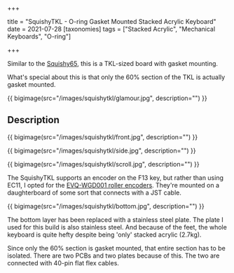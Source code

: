 +++

title = "SquishyTKL - O-ring Gasket Mounted Stacked Acrylic Keyboard"
date = 2021-07-28
[taxonomies]
tags = ["Stacked Acrylic", "Mechanical Keyboards", "O-ring"]

+++

Similar to the [Squishy65](/squishy65), this is a TKL-sized board with gasket mounting.

What's special about this is that only the 60% section of the TKL is actually gasket mounted.

{{ bigimage(src="/images/squishytkl/glamour.jpg", description="") }}

<!-- more -->

## Description

{{ bigimage(src="/images/squishytkl/front.jpg", description="") }}

{{ bigimage(src="/images/squishytkl/side.jpg", description="") }}

{{ bigimage(src="/images/squishytkl/scroll.jpg", description="") }}

The SquishyTKL supports an encoder on the F13 key, but rather than using EC11, I opted for the [EVQ-WGD001 roller encoders](https://www.aliexpress.com/item/4000424219178.html?spm=2114.12057483.detail.3.6ca1521bki46Kp). They're mounted on a daughterboard of some sort that connects with a JST cable.

{{ bigimage(src="/images/squishytkl/bottom.jpg", description="") }}

The bottom layer has been replaced with a stainless steel plate. The plate I used for this build is also stainless steel. And because of the feet, the whole keyboard is quite hefty despite being 'only' stacked acrylic (2.7kg).

Since only the 60% section is gasket mounted, that entire section has to be isolated. There are two PCBs and two plates because of this. The two are connected with 40-pin flat flex cables.